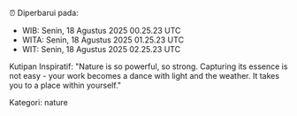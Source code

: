 ⏰ Diperbarui pada:
- WIB: Senin, 18 Agustus 2025 00.25.23 UTC
- WITA: Senin, 18 Agustus 2025 01.25.23 UTC
- WIT: Senin, 18 Agustus 2025 02.25.23 UTC

Kutipan Inspiratif:
"Nature is so powerful, so strong. Capturing its essence is not easy - your work becomes a dance with light and the weather. It takes you to a place within yourself."


Kategori: nature

